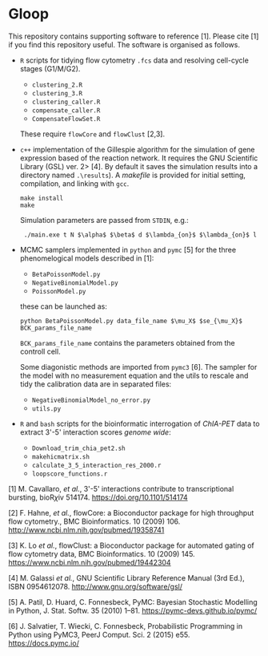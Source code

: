 
# Gloop

This repository contains supporting software to reference [1]. Please cite [1] if you find this repository useful. The software is organised as follows.


  * `R` scripts for tidying flow cytometry `.fcs` data and resolving cell-cycle stages (G1/M/G2).

    - `clustering_2.R`
    - `clustering_3.R`
    - `clustering_caller.R`
    - `compensate_caller.R`
    - `CompensateFlowSet.R`

    These require `flowCore` and `flowClust` [2,3].
        
  * `c++` implementation of the Gillespie algorithm for the simulation of gene expression based of the reaction network.
        It requires the GNU Scientific Library (GSL) ver. 2> [4].
      By default it saves the simulation results into a directory named `.\results`).
      A *makefile* is provided for initial setting, compilation, and linking with `gcc`.


    ```{bash}
    make install
    make
    ```

    Simulation parameters are passed from `STDIN`, e.g.:
    ```
     ./main.exe t N $\alpha$ $\beta$ d $\lambda_{on}$ $\lambda_{on}$ l
    ```

  * MCMC samplers implemented in `python` and `pymc` [5] for the three phenomelogical models described in [1]:

    - `BetaPoissonModel.py`
    - `NegativeBinomialModel.py`
    - `PoissonModel.py`

    these can be launched as:
    ```
    python BetaPoissonModel.py data_file_name $\mu_X$ $se_{\mu_X}$ BCK_params_file_name
    ```
    
      `BCK_params_file_name` contains the parameters obtained from the controll cell.
 
      Some diagonistic methods are imported from `pymc3` [6].
      The sampler for the model with no measurement equation and the utils to rescale
      and tidy the calibration data are in separated files:
         
    - `NegativeBinomialModel_no_error.py`
    - `utils.py`

  * `R` and `bash` scripts for the bioinformatic interrogation of *ChIA-PET* data to extract 3'-5' interaction scores *genome wide*:

    - `Download_trim_chia_pet2.sh`
    - `makehicmatrix.sh`
    - `calculate_3_5_interaction_res_2000.r`
    - `loopscore_functions.r`





[1] M. Cavallaro, *et al.*, 3'-5' interactions contribute to transcriptional bursting, bioR$\chi$iv 514174. https://doi.org/10.1101/514174 

[2] F. Hahne, *et al.*, flowCore: a Bioconductor package for high throughput flow cytometry., BMC Bioinformatics. 10 (2009) 106. http://www.ncbi.nlm.nih.gov/pubmed/19358741

[3] K. Lo *et al.*, flowClust: a Bioconductor package for automated gating of flow cytometry data, BMC Bioinformatics. 10 (2009) 145. https://www.ncbi.nlm.nih.gov/pubmed/19442304

[4] M. Galassi *et al.*, GNU Scientific Library Reference Manual (3rd Ed.), ISBN 0954612078. http://www.gnu.org/software/gsl/

[5] A. Patil, D. Huard, C. Fonnesbeck, PyMC: Bayesian Stochastic Modelling in Python, J. Stat. Softw. 35 (2010) 1–81. https://pymc-devs.github.io/pymc/

[6] J. Salvatier, T. Wiecki, C. Fonnesbeck, Probabilistic Programming in Python using PyMC3, PeerJ Comput. Sci. 2 (2015) e55. https://docs.pymc.io/
 




